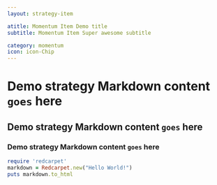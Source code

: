 ```yaml
---
layout: strategy-item

atitle: Momentum Item Demo title 
subtitle: Momentum Item Super awesome subtitle

category: momentum
icon: icon-Chip
---
```


# Demo strategy Markdown content `goes` here
## Demo strategy Markdown content `goes` here
### Demo strategy Markdown content `goes` here

```ruby
require 'redcarpet'
markdown = Redcarpet.new("Hello World!")
puts markdown.to_html
```